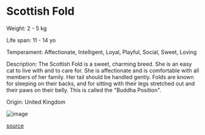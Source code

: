 # Scottish Fold

Weight: 2 - 5 kg

Life span: 11 - 14 yo

Temperament: Affectionate, Intelligent, Loyal, Playful, Social, Sweet, Loving

Description: The Scottish Fold is a sweet, charming breed. She is an easy cat to live with and to care for. She is affectionate and is comfortable with all members of her family. Her tail should be handled gently. Folds are known for sleeping on their backs, and for sitting with their legs stretched out and their paws on their belly. This is called the "Buddha Position".

Origin: United Kingdom

![image](https://cdn2.thecatapi.com/images/o9t0LDcsa.jpg)

[source](https://api.thecatapi.com/v1/breeds/sfol)
